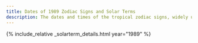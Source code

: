 ```yaml
---
title: Dates of 1989 Zodiac Signs and Solar Terms
description: The dates and times of the tropical zodiac signs, widely used in western astrology, and solar terms of year 1989
---
```

{% include_relative _solarterm_details.html year="1989" %}
